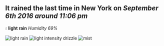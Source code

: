 ## It rained the last time in New York on *September 6th 2016 around 11:06 pm*
💧  **light rain** *Humidity 69%*

![light rain](http://openweathermap.org/img/w/10n.png) ![light intensity drizzle](http://openweathermap.org/img/w/09n.png) ![mist](http://openweathermap.org/img/w/50n.png)
